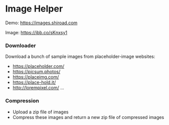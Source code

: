 # Image Helper
Demo: https://images.shiroad.com

Image: https://ibb.co/sKnxsy1

### Downloader
Download a bunch of sample images from placeholder-image websites:
- https://placeholder.com/
- https://picsum.photos/
- https://placeimg.com/
- https://place-hold.it/
- http://lorempixel.com/
...

### Compression
- Upload a zip file of images
- Compress these images and return a new zip file of compressed images
